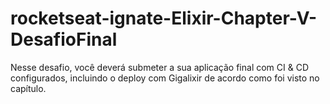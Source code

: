 # rocketseat-ignate-Elixir-Chapter-V-DesafioFinal
Nesse desafio, você deverá submeter a sua aplicação final com CI &amp; CD configurados, incluindo o deploy com Gigalixir de acordo como foi visto no capítulo.
